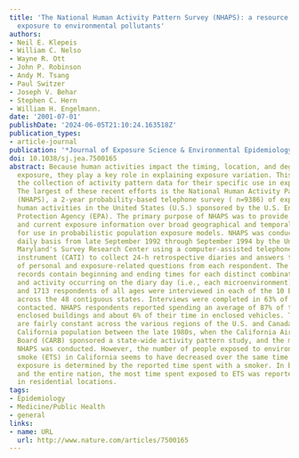 ```yaml
---
title: 'The National Human Activity Pattern Survey (NHAPS): a resource for assessing
  exposure to environmental pollutants'
authors:
- Neil E. Klepeis
- William C. Nelso
- Wayne R. Ott
- John P. Robinson
- Andy M. Tsang
- Paul Switzer
- Joseph V. Behar
- Stephen C. Hern
- William H. Engelmann.
date: '2001-07-01'
publishDate: '2024-06-05T21:10:24.163518Z'
publication_types:
- article-journal
publication: '*Journal of Exposure Science & Environmental Epidemiology*'
doi: 10.1038/sj.jea.7500165
abstract: Because human activities impact the timing, location, and degree of pollutant
  exposure, they play a key role in explaining exposure variation. This fact has motivated
  the collection of activity pattern data for their specific use in exposure assessments.
  The largest of these recent efforts is the National Human Activity Pattern Survey
  (NHAPS), a 2-year probability-based telephone survey ( n=9386) of exposure-related
  human activities in the United States (U.S.) sponsored by the U.S. Environmental
  Protection Agency (EPA). The primary purpose of NHAPS was to provide comprehensive
  and current exposure information over broad geographical and temporal scales, particularly
  for use in probabilistic population exposure models. NHAPS was conducted on a virtually
  daily basis from late September 1992 through September 1994 by the University of
  Maryland's Survey Research Center using a computer-assisted telephone interview
  instrument (CATI) to collect 24-h retrospective diaries and answers to a number
  of personal and exposure-related questions from each respondent. The resulting diary
  records contain beginning and ending times for each distinct combination of location
  and activity occurring on the diary day (i.e., each microenvironment). Between 340
  and 1713 respondents of all ages were interviewed in each of the 10 EPA regions
  across the 48 contiguous states. Interviews were completed in 63% of the households
  contacted. NHAPS respondents reported spending an average of 87% of their time in
  enclosed buildings and about 6% of their time in enclosed vehicles. These proportions
  are fairly constant across the various regions of the U.S. and Canada and for the
  California population between the late 1980s, when the California Air Resources
  Board (CARB) sponsored a state-wide activity pattern study, and the mid-1990s, when
  NHAPS was conducted. However, the number of people exposed to environmental tobacco
  smoke (ETS) in California seems to have decreased over the same time period, where
  exposure is determined by the reported time spent with a smoker. In both California
  and the entire nation, the most time spent exposed to ETS was reported to take place
  in residential locations.
tags:
- Epidemiology
- Medicine/Public Health
- general
links:
- name: URL
  url: http://www.nature.com/articles/7500165
---
```

